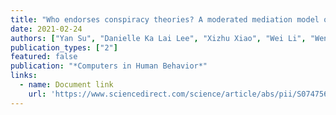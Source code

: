 ```yaml
---
title: "Who endorses conspiracy theories? A moderated mediation model of Chinese and international social media use, media skepticism, need for cognition, and COVID-19 conspiracy theory endorsement in China"
date: 2021-02-24
authors: ["Yan Su", "Danielle Ka Lai Lee", "Xizhu Xiao", "Wei Li", "Wenxuan Shu"]
publication_types: ["2"]
featured: false
publication: "*Computers in Human Behavior*"
links:
  - name: Document link
    url: 'https://www.sciencedirect.com/science/article/abs/pii/S0747563221000820'
---
```

